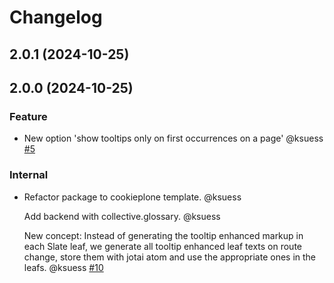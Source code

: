 # Changelog

<!-- You should *NOT* be adding new change log entries to this file.
     You should create a file in the news directory instead.
     For helpful instructions, please see:
     https://6.docs.plone.org/volto/developer-guidelines/contributing.html#create-a-pull-request
-->

<!-- towncrier release notes start -->

## 2.0.1 (2024-10-25)

## 2.0.0 (2024-10-25)

### Feature

- New option 'show tooltips only on first occurrences on a page' @ksuess [#5](https://github.com/ksuess/volto-slate-glossary/issue/5)

### Internal

- Refactor package to cookieplone template. @ksuess

  Add backend with collective.glossary. @ksuess

  New concept: Instead of generating the tooltip enhanced markup in each Slate leaf,
  we generate all tooltip enhanced leaf texts on route change, store them with jotai atom and use the appropriate ones in the leafs. @ksuess [#10](https://github.com/ksuess/volto-slate-glossary/issue/10)
